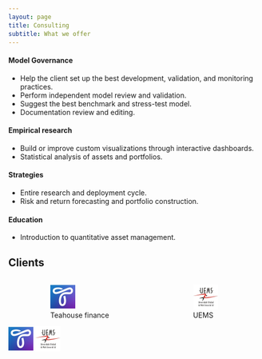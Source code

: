 ```yaml
---
layout: page
title: Consulting
subtitle: What we offer
---
```


#### Model Governance
* Help the client set up the best development, validation, and monitoring practices.
* Perform independent model review and validation.
* Suggest the best benchmark and stress-test model.
* Documentation review and editing.

#### Empirical research
* Build or improve custom visualizations through interactive dashboards.
* Statistical analysis of assets and portfolios.

#### Strategies
* Entire research and deployment cycle.
* Risk and return forecasting and portfolio construction.

#### Education
* Introduction to quantitative asset management.

## Clients

<div style="display: flex; justify-content: space-around;">
  <figure>
    <img src="img/teahouse_finance_logo.png" alt="Teahouse" width="50" height="50">
    <figcaption>Teahouse finance</figcaption>
  </figure>
  <figure>
    <img src="img/UEMS.png" alt="UEMS" width="50" height="50">
    <figcaption>UEMS</figcaption>
  </figure>
</div>

<img src="img/teahouse_finance_logo.png" alt="Teahouse finance" width="50" height="50">
<img src="img/UEMS.png" alt="UEMS" width="50" height="50">

